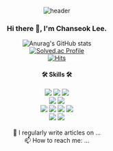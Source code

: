 <div align=center>
  
![header](https://capsule-render.vercel.app/api?type=waving&color=auto&height=200&section=header&text=Welcome&fontSize=50&desc=chanseok's%20GitHub%20Profile)
<div align="center">
  
  <h3> Hi there 👋, I'm Chanseok Lee.</h3>
  
![Anurag's GitHub stats](https://github-readme-stats.vercel.app/api?username=LeeChanSeok&count_private=true)</br>
[![Solved.ac Profile](http://mazassumnida.wtf/api/v2/generate_badge?boj=colin0720)](https://solved.ac/colin0720/)
  </br>
[![Hits](https://hits.seeyoufarm.com/api/count/incr/badge.svg?url=https%3A%2F%2Fgithub.com%2FWish-baek&count_bg=%23699142&title_bg=%239FB346&icon=smugmug.svg&icon_color=%23FFFFFF&title=hits&edge_flat=false)](https://hits.seeyoufarm.com)
</div>

  <h4> 🛠 Skills 🛠 </h4>
  <div > 
    <img src="https://img.shields.io/badge/Java-007396?style=for-the-badge&logo=Java&logoColor=white"/>
    <img src="https://img.shields.io/badge/python-3776AB?style=for-the-badge&logo=python&logoColor=white"/>
    <img src="https://img.shields.io/badge/springboot-6DB33F?style=for-the-badge&logo=springboot&logoColor=white"/>
  </div>
  <div>
    <img src="https://img.shields.io/badge/mysql-4479A1?style=for-the-badge&logo=mysql&logoColor=white"/>
    <img src="https://img.shields.io/badge/mariadb-003545?style=for-the-badge&logo=mariadb&logoColor=white"/>
  </div>
  <div>
    <img src="https://img.shields.io/badge/git-F05032?style=for-the-badge&logo=git&logoColor=white"/>
    <img src="https://img.shields.io/badge/gitlab-FC6D26?style=for-the-badge&logo=gitlab&logoColor=white"/>
    <img src="https://img.shields.io/badge/jira-0052CC?style=for-the-badge&logo=jirasoftware&logoColor=white"/>
    <img src="https://img.shields.io/badge/notion-000000?style=for-the-badge&logo=notion&logoColor=white"/>
  </div>
  <div>
    <img src="https://img.shields.io/badge/docker-2496ED?style=for-the-badge&logo=docker&logoColor=white"/>
    <img src="https://img.shields.io/badge/jenkins-D24939?style=for-the-badge&logo=jenkins&logoColor=white"/>
  </div>
<br/>
📝 I regularly write articles on ... <br/>
📫 How to reach me: ...
